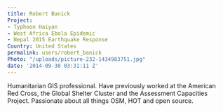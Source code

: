 ```yaml
---
title: Robert Banick
Project:
- Typhoon Haiyan
- West Africa Ebola Epidemic
- Nepal 2015 Earthquake Response
Country: United States
permalink: users/robert_banick
Photo: "/uploads/picture-232-1434983751.jpg"
date: '2014-09-30 03:31:11 Z'
---
```

<p>Humanitarian GIS professional. Have previously worked at the American Red Cross, the Global Shelter Cluster and the Assessment Capacities Project. Passionate about all things OSM, HOT and open source.</p>
